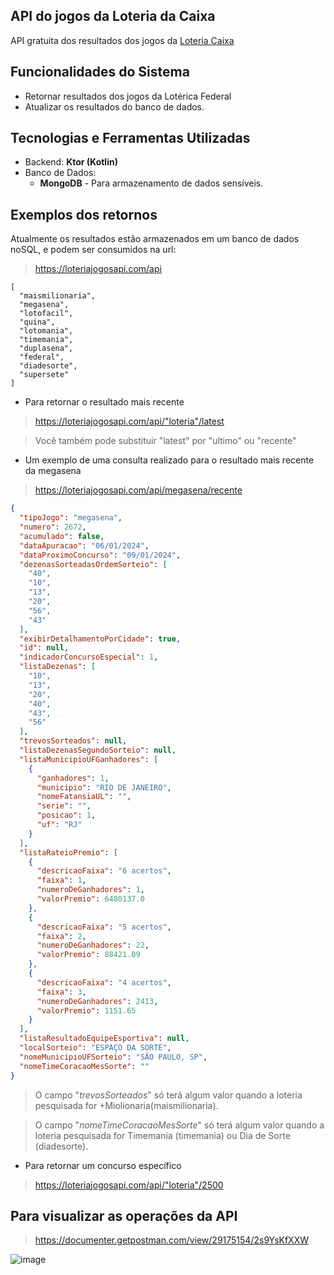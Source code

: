 ## API do jogos da Loteria da Caixa
API gratuita dos resultados dos jogos da [Loteria Caixa](https://loterias.caixa.gov.br/Paginas/default.aspx)

## Funcionalidades do Sistema

- Retornar resultados dos jogos da Lotérica Federal
- Atualizar os resultados do banco de dados.

## Tecnologias e Ferramentas Utilizadas

- Backend: **Ktor (Kotlin)**
- Banco de Dados:
    - **MongoDB** - Para armazenamento de dados sensíveis.

## Exemplos dos retornos
Atualmente os resultados estão armazenados em um banco de dados noSQL, e podem ser consumidos na url:

> https://loteriajogosapi.com/api
```array
[
  "maismilionaria",
  "megasena",
  "lotofacil",
  "quina",
  "lotomania",
  "timemania",
  "duplasena",
  "federal",
  "diadesorte",
  "supersete"
]
```
- Para retornar o resultado mais recente
>  https://loteriajogosapi.com/api/"loteria"/latest

> Você também pode substituir "latest" por "ultimo" ou "recente" 

- Um exemplo de uma consulta realizado para o resultado mais recente da megasena

> https://loteriajogosapi.com/api/megasena/recente

```json
{
  "tipoJogo": "megasena",
  "numero": 2672,
  "acumulado": false,
  "dataApuracao": "06/01/2024",
  "dataProximoConcurso": "09/01/2024",
  "dezenasSorteadasOrdemSorteio": [
    "40",
    "10",
    "13",
    "20",
    "56",
    "43"
  ],
  "exibirDetalhamentoPorCidade": true,
  "id": null,
  "indicadorConcursoEspecial": 1,
  "listaDezenas": [
    "10",
    "13",
    "20",
    "40",
    "43",
    "56"
  ],
  "trevosSorteados": null,
  "listaDezenasSegundoSorteio": null,
  "listaMunicipioUFGanhadores": [
    {
      "ganhadores": 1,
      "municipio": "RIO DE JANEIRO",
      "nomeFatansiaUL": "",
      "serie": "",
      "posicao": 1,
      "uf": "RJ"
    }
  ],
  "listaRateioPremio": [
    {
      "descricaoFaixa": "6 acertos",
      "faixa": 1,
      "numeroDeGanhadores": 1,
      "valorPremio": 6480137.0
    },
    {
      "descricaoFaixa": "5 acertos",
      "faixa": 2,
      "numeroDeGanhadores": 22,
      "valorPremio": 88421.09
    },
    {
      "descricaoFaixa": "4 acertos",
      "faixa": 3,
      "numeroDeGanhadores": 2413,
      "valorPremio": 1151.65
    }
  ],
  "listaResultadoEquipeEsportiva": null,
  "localSorteio": "ESPAÇO DA SORTE",
  "nomeMunicipioUFSorteio": "SÃO PAULO, SP",
  "nomeTimeCoracaoMesSorte": ""
}
```

> O campo "*trevosSorteados*" só terá algum valor quando a loteria pesquisada for +Miolionaria(maismilionaria).

> O campo "*nomeTimeCoracaoMesSorte*" só terá algum valor quando a loteria pesquisada for Timemania (timemania) ou Dia de Sorte (diadesorte).

- Para retornar um concurso específico
> https://loteriajogosapi.com/api/"loteria"/2500

## Para visualizar as operações da API

> https://documenter.getpostman.com/view/29175154/2s9YsKfXXW

![image](https://github.com/sanisamoj/apiLoteria/assets/69211869/f3889dee-3763-45eb-97f0-19d94f25adf6)

